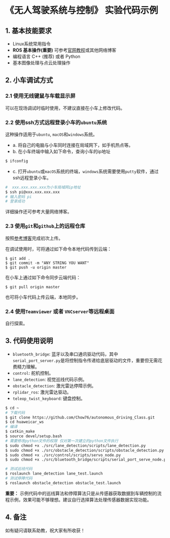# 《无人驾驶系统与控制》 实验代码示例

## 1. 基本技能要求
* Linux系统常用指令 
* **ROS 基本操作(重要)** 可参考[官网教程](http://wiki.ros.org/)或其他网络博客
* 编程语言 C++ (推荐) 或者 Python
* 基本图像处理与点云处理操作

## 2. 小车调试方式

### 2.1 使用无线键鼠与车载显示屏

可以在现场调试时临时使用，不建议直接在小车上修改代码。

### 2.2 使用ssh方式远程登录小车的`ubuntu`系统

这种操作适用于`ubuntu`, `macOS`和`windows`系统。

* a. 将自己的电脑与小车同时连接在局域网下，如手机热点等。
* b. 在小车终端中输入如下命令，查询小车的ip地址
``` bash
$ ifconfig
```
* c. 打开`ubuntu`或`macOS`系统的终端，`windows`系统需要使用`putty`软件，通过ssh远程登录小车。
``` bash
#  xxx.xxx.xxx.xxx为小车局域网ip地址
$ ssh pi@xxx.xxx.xxx.xxx
# 输入密码 pi
# 登录成功
``` 
详细操作还可参考大量网络博客。

### 2.3 使用`git`和`github`上的远程仓库

按照[参考博客](https://blog.csdn.net/zamamiro/article/details/70172900?utm_medium=distribute.pc_relevant.none-task-blog-BlogCommendFromMachineLearnPai2-2.control&depth_1-utm_source=distribute.pc_relevant.none-task-blog-BlogCommendFromMachineLearnPai2-2.control)完成初次上传。

在调试使用时，可将通过如下命令本地代码传到云端：
```
$ git add .
$ git commit -m "ANY STRING YOU WANT"
$ git push -u origin master
```
在小车上通过如下命令同步云端代码：
```
$ git pull origin master
```
也可将小车代码上传云端，本地同步。

### 2.4 使用`Teamviewer` 或者 `VNCserver`等远程桌面
自行探索。

## 3. 代码使用说明
* `bluetooth_bridge`: 蓝牙以及串口通讯驱动代码，其中`serial_port_server.py`是将控制指令传递给底层驱动的文件，重要但无需花费精力理解。
* `control`: 舵机控制。
* `lane_detection`: 视觉巡线代码示例。
* `obstacle_detection`: 激光雷达停障示例。
* `rplidar_ros`: 激光雷达驱动。
* `teleop_twist_keyboard`: 键盘控制。

``` bash
$ cd ~
# 下载代码
$ git clone https://github.com/Chow76/autonomous_driving_Class.git
$ cd huaweicar_ws
# 编译
$ catkin_make
$ source devel/setup.bash
# 需要修改python文件的权限 仅对第一次建立的python文件执行
$ sudo chmod +x ./src/lane_detection/scripts/lane_detection.py
$ sudo chmod +x ./src/obstacle_detection/scripts/obstacle_detection.py
$ sudo chmod +x ./src/control/scripts/servo_node.py
$ sudo chmod +x ./src/bluetooth_bridge/scripts/serial_port_serve_node.py

# 测试巡线代码
$ roslaunch lane_detection lane_test.launch
# 测试停障代码
$ roslaunch obstacle_detection obstacle_test.launch
```

**重要：** 示例代码中的巡线算法和停障算法只是从传感器获取数据到车辆控制的流程示例，效果可能不够理想。建议自行选择算法处理传感器数据实现功能。

## 4. 备注

如有疑问请联系助教，祝大家有所收获！